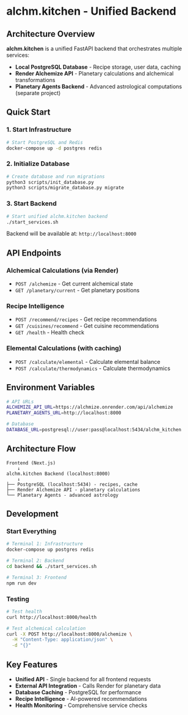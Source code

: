 # alchm.kitchen - Unified Backend

## Architecture Overview

**alchm.kitchen** is a unified FastAPI backend that orchestrates multiple services:

- **Local PostgreSQL Database** - Recipe storage, user data, caching
- **Render Alchemize API** - Planetary calculations and alchemical transformations
- **Planetary Agents Backend** - Advanced astrological computations (separate project)

## Quick Start

### 1. Start Infrastructure
```bash
# Start PostgreSQL and Redis
docker-compose up -d postgres redis
```

### 2. Initialize Database
```bash
# Create database and run migrations
python3 scripts/init_database.py
python3 scripts/migrate_database.py migrate
```

### 3. Start Backend
```bash
# Start unified alchm.kitchen backend
./start_services.sh
```

Backend will be available at: `http://localhost:8000`

## API Endpoints

### Alchemical Calculations (via Render)
- `POST /alchemize` - Get current alchemical state
- `GET /planetary/current` - Get planetary positions

### Recipe Intelligence
- `POST /recommend/recipes` - Get recipe recommendations
- `GET /cuisines/recommend` - Get cuisine recommendations
- `GET /health` - Health check

### Elemental Calculations (with caching)
- `POST /calculate/elemental` - Calculate elemental balance
- `POST /calculate/thermodynamics` - Calculate thermodynamics

## Environment Variables

```bash
# API URLs
ALCHEMIZE_API_URL=https://alchmize.onrender.com/api/alchemize
PLANETARY_AGENTS_URL=http://localhost:8000

# Database
DATABASE_URL=postgresql://user:pass@localhost:5434/alchm_kitchen
```

## Architecture Flow

```
Frontend (Next.js)
    ↓
alchm.kitchen Backend (localhost:8000)
    ↓
├── PostgreSQL (localhost:5434) - recipes, cache
├── Render Alchemize API - planetary calculations
└── Planetary Agents - advanced astrology
```

## Development

### Start Everything
```bash
# Terminal 1: Infrastructure
docker-compose up postgres redis

# Terminal 2: Backend
cd backend && ./start_services.sh

# Terminal 3: Frontend
npm run dev
```

### Testing
```bash
# Test health
curl http://localhost:8000/health

# Test alchemical calculation
curl -X POST http://localhost:8000/alchemize \
  -H "Content-Type: application/json" \
  -d "{}"
```

## Key Features

- **Unified API** - Single backend for all frontend requests
- **External API Integration** - Calls Render for planetary data
- **Database Caching** - PostgreSQL for performance
- **Recipe Intelligence** - AI-powered recommendations
- **Health Monitoring** - Comprehensive service checks
